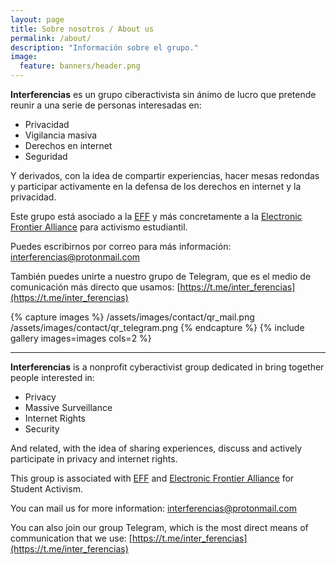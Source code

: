 ```yaml
---
layout: page
title: Sobre nosotros / About us
permalink: /about/
description: "Información sobre el grupo."
image:
  feature: banners/header.png
---
```


**Interferencias** es un grupo ciberactivista sin ánimo de lucro que pretende reunir a una serie de personas interesadas en:

- Privacidad
- Vigilancia masiva
- Derechos en internet
- Seguridad

Y derivados, con la idea de compartir experiencias, hacer mesas redondas y participar activamente en la defensa de los derechos en internet y la privacidad.

Este grupo está asociado a la [EFF](https://www.eff.org) y más concretamente a la [Electronic Frontier Alliance](https://www.eff.org/fight) para activismo estudiantil.

Puedes escribirnos por correo para más información: [interferencias@protonmail.com](mailto:interferencias@protonmail.com)

También puedes unirte a nuestro grupo de Telegram, que es el medio de comunicación más directo que usamos: [https://t.me/inter_ferencias](https://t.me/inter_ferencias)

{% capture images %}
  /assets/images/contact/qr_mail.png
  /assets/images/contact/qr_telegram.png
{% endcapture %}
{% include gallery images=images cols=2 %}

---
**Interferencias** is a nonprofit cyberactivist group dedicated in bring together people interested in:

- Privacy
- Massive Surveillance
- Internet Rights
- Security

And related, with the idea of sharing experiences, discuss and actively participate in privacy and internet rights.

This group is associated with [EFF](https://www.eff.org) and [Electronic Frontier Alliance](https://www.eff.org/fight) for Student Activism.

You can mail us for more information: [interferencias@protonmail.com](mailto:interferencias@protonmail.com)

You can also join our group Telegram, which is the most direct means of communication that we use:  [https://t.me/inter_ferencias](https://t.me/inter_ferencias)
